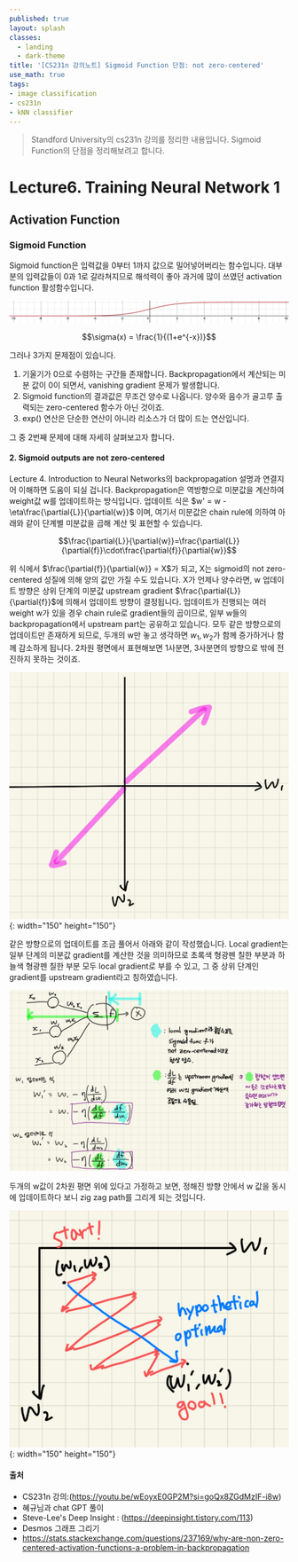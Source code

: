 ```yaml
---
published: true
layout: splash
classes:
  - landing
  - dark-theme
title: '[CS231n 강의노트] Sigmoid Function 단점: not zero-centered'
use_math: true
tags:
- image classification
- cs231n
- kNN classifier
---
```


> Standford University의 cs231n 강의를 정리한 내용입니다.
> Sigmoid Function의 단점을 정리해보려고 합니다.


# Lecture6. Training Neural Network 1
## Activation Function
### Sigmoid Function

Sigmoid function은 입력값을 0부터 1까지 값으로 밀어넣어버리는 함수입니다. 대부분의 입력값들이 0과 1로 갈라쳐지므로 해석력이 좋아 과거에 많이 쓰였던 activation function 활성함수입니다.

![sigmoid.png](/assets/images/sigmoid.png)

$$\sigma(x) = \frac{1}{(1+e^{-x})}$$

그러나 3가지 문제점이 있습니다. 
1. 기울기가 0으로 수렴하는 구간들 존재합니다. Backpropagation에서 계산되는 미분 값이 0이 되면서, vanishing gradient 문제가 발생합니다.
2. Sigmoid function의 결과값은 무조건 양수로 나옵니다. 양수와 음수가 골고루 출력되는 zero-centered 함수가 아닌 것이죠. 
3. exp() 연산은 단순한 연산이 아니라 리소스가 더 많이 드는 연산입니다. 

그 중 2번째 문제에 대해 자세히 살펴보고자 합니다. 
#### 2. Sigmoid outputs are not zero-centered
Lecture 4. Introduction to Neural Networks의 backpropagation 설명과 연결지어 이해하면 도움이 되실 겁니다. Backpropagation은 역방향으로 미분값을 계산하여 weight값 w를 업데이트하는 방식입니다. 
업데이트 식은 $w' = w - \eta\frac{\partial{L}}{\partial{w}}$ 이며, 여기서 미분값은 chain rule에 의하여 아래와 같이 단계별 미분값을 곱해 계산 및 표현할 수 있습니다.

$$\frac{\partial{L}}{\partial{w}}=\frac{\partial{L}}{\partial{f}}\cdot\frac{\partial{f}}{\partial{w}}$$ 


위 식에서 $\frac{\partial{f}}{\partial{w}} = X$가 되고, X는 sigmoid의 not zero-centered 성질에 의해 양의 값만 가질 수도 있습니다. 
X가 언제나 양수라면, w 업데이트 방향은 상위 단계의 미분값 upstream gradient  $\frac{\partial{L}}{\partial{f}}$에 의해서 업데이트 방향이 결정됩니다. 업데이트가 진행되는 여러 weight w가 있을 경우 chain rule로 gradient들의 곱이므로, 일부 w들의 backpropagation에서 upstream part는 공유하고 있습니다. 모두 같은 방향으로의 업데이트만 존재하게 되므로, 두개의 w만 놓고 생각하면 $w_1, w_2$가 함께 증가하거나 함께 감소하게 됩니다. 2차원 평면에서 표현해보면 1사분면, 3사분면의 방향으로 밖에 전진하지 못하는 것이죠.

![direction1.jpeg](/assets/images/direction1.jpeg){: width="150" height="150"}

같은 방향으로의 업데이트를 조금 풀어서 아래와 같이 작성했습니다. Local gradient는 일부 단계의 미분값 gradient를 계산한 것을 의미하므로 초록색 형광펜 칠한 부분과 하늘색 형광펜 칠한 부분 모두 local gradient로 부를 수 있고, 그 중 상위 단계인 gradient를 upstream gradient라고 칭하였습니다.

![notzero-centered.jpeg](/assets/images/notzero-centered.jpeg)

두개의 w값이 2차원 평면 위에 있다고 가정하고 보면, 정해진 방향 안에서 w 값을 동시에 업데이트하다 보니 zig zag path를 그리게 되는 것입니다.

![direction2.jpeg](/assets/images/direction2.jpeg){: width="150" height="150"}

#### 출처
- CS231n 강의:(https://youtu.be/wEoyxE0GP2M?si=goQx8ZGdMzIF-i8w)
- 혜규님과 chat GPT 풀이
- Steve-Lee's Deep Insight : (https://deepinsight.tistory.com/113)
- Desmos 그래프 그리기
- https://stats.stackexchange.com/questions/237169/why-are-non-zero-centered-activation-functions-a-problem-in-backpropagation

